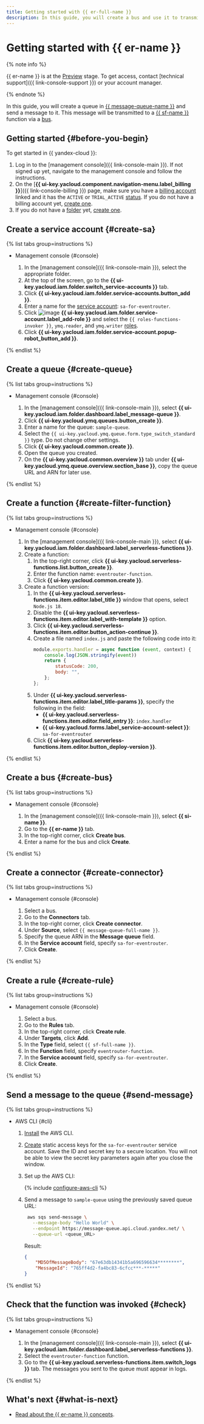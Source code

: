 ```yaml
---
title: Getting started with {{ er-full-name }}
description: In this guide, you will create a bus and use it to transmit data.
---
```


# Getting started with {{ er-name }}

{% note info %}

{{ er-name }} is at the [Preview](../../overview/concepts/launch-stages.md) stage. To get access, contact [technical support]({{ link-console-support }}) or your account manager.

{% endnote %}

In this guide, you will create a queue in [{{ message-queue-name }}](../../message-queue/) and send a message to it. This message will be transmitted to a [{{ sf-name }}](../../functions/) function via a [bus](../concepts/eventrouter/bus.md).

## Getting started {#before-you-begin}

To get started in {{ yandex-cloud }}:
1. Log in to the [management console]({{ link-console-main }}). If not signed up yet, navigate to the management console and follow the instructions.
1. On the [**{{ ui-key.yacloud.component.navigation-menu.label_billing }}**]({{ link-console-billing }}) page, make sure you have a [billing account](../../billing/concepts/billing-account.md) linked and it has the `ACTIVE` or `TRIAL_ACTIVE` [status](../../billing/concepts/billing-account-statuses.md). If you do not have a billing account yet, [create one](../../billing/quickstart/index.md#create_billing_account).
1. If you do not have a [folder](../../resource-manager/concepts/resources-hierarchy.md#folder) yet, [create one](../../resource-manager/operations/folder/create.md).

## Create a service account {#create-sa}

{% list tabs group=instructions %}

- Management console {#console}

    1. In the [management console]({{ link-console-main }}), select the appropriate folder.
    1. At the top of the screen, go to the **{{ ui-key.yacloud.iam.folder.switch_service-accounts }}** tab.
    1. Click **{{ ui-key.yacloud.iam.folder.service-accounts.button_add }}**.
    1. Enter a name for the [service account](../../iam/concepts/users/service-accounts.md): `sa-for-eventrouter`.
    1. Click ![image](../../_assets/console-icons/plus.svg) **{{ ui-key.yacloud.iam.folder.service-account.label_add-role }}** and select the `{{ roles-functions-invoker }}`, `ymq.reader`, and `ymq.writer` [roles](../../iam/concepts/access-control/roles.md).
    1. Click **{{ ui-key.yacloud.iam.folder.service-account.popup-robot_button_add }}**. 

{% endlist %}

## Create a queue {#create-queue}

{% list tabs group=instructions %}

- Management console {#console}

   1. In the [management console]({{ link-console-main }}), select **{{ ui-key.yacloud.iam.folder.dashboard.label_message-queue }}**.
   1. Click **{{ ui-key.yacloud.ymq.queues.button_create }}**.
   1. Enter a name for the queue: `sample-queue`.
   1. Select the `{{ ui-key.yacloud.ymq.queue.form.type_switch_standard }}` type. Do not change other settings.
   1. Click **{{ ui-key.yacloud.common.create }}**.
   1. Open the queue you created.
   1. On the **{{ ui-key.yacloud.common.overview }}** tab under **{{ ui-key.yacloud.ymq.queue.overview.section_base }}**, copy the queue URL and ARN for later use.

{% endlist %}

## Create a function {#create-filter-function}

{% list tabs group=instructions %}

- Management console {#console}

    1. In the [management console]({{ link-console-main }}), select **{{ ui-key.yacloud.iam.folder.dashboard.label_serverless-functions }}**.
    1. Create a function:
        1. In the top-right corner, click **{{ ui-key.yacloud.serverless-functions.list.button_create }}**.
        1. Enter the function name: `eventrouter-function`.
        1. Click **{{ ui-key.yacloud.common.create }}**.
    1. Create a function version:
        1. In the **{{ ui-key.yacloud.serverless-functions.item.editor.label_title }}** window that opens, select `Node.js 18`.
        1. Disable the **{{ ui-key.yacloud.serverless-functions.item.editor.label_with-template }}** option.
        1. Click **{{ ui-key.yacloud.serverless-functions.item.editor.button_action-continue }}**.
        1. Create a file named `index.js` and paste the following code into it:
            ```js
			module.exports.handler = async function (event, context) {
			    console.log(JSON.stringify(event))
			    return {
			        statusCode: 200,
			        body: "",
			    };
			};
            ```
        1. Under **{{ ui-key.yacloud.serverless-functions.item.editor.label_title-params }}**, specify the following in the field:
            * **{{ ui-key.yacloud.serverless-functions.item.editor.field_entry }}**: `index.handler`
            * **{{ ui-key.yacloud.forms.label_service-account-select }}**: `sa-for-eventrouter`
        1. Click **{{ ui-key.yacloud.serverless-functions.item.editor.button_deploy-version }}**.

{% endlist %}

## Create a bus {#create-bus}

{% list tabs group=instructions %}

- Management console {#console}

    1. In the [management console]({{ link-console-main }}), select **{{ si-name }}**.
    1. Go to the **{{ er-name }}** tab.
    1. In the top-right corner, click **Create bus**.
    1. Enter a name for the bus and click **Create**.

{% endlist %}

## Create a connector {#create-connector}

{% list tabs group=instructions %}

- Management console {#console}

    1. Select a bus.
    1. Go to the **Connectors** tab.
    1. In the top-right corner, click **Create connector**.
    1. Under **Source**, select `{{ message-queue-full-name }}`.
    1. Specify the queue ARN in the **Message queue** field.
    1. In the **Service account** field, specify `sa-for-eventrouter`.
    1. Click **Create**.

{% endlist %}

## Create a rule {#create-rule}

{% list tabs group=instructions %}

- Management console {#console}

    1. Select a bus.
    1. Go to the **Rules** tab.
    1. In the top-right corner, click **Create rule**.
    1. Under **Targets**, click **Add**.
    1. In the **Type** field, select `{{ sf-full-name }}`.
    1. In the **Function** field, specify `eventrouter-function`.
    1. In the **Service account** field, specify `sa-for-eventrouter`.
    1. Click **Create**.

{% endlist %}

## Send a message to the queue {#send-message}

{% list tabs group=instructions %}

- AWS CLI {#cli}

    1. [Install](https://docs.aws.amazon.com/cli/latest/userguide/getting-started-install.html) the AWS CLI.
    1. [Create](../../iam/operations/sa/create-access-key.md) static access keys for the `sa-for-eventrouter` service account. Save the ID and secret key to a secure location. You will not be able to view the secret key parameters again after you close the window.
    1. Set up the AWS CLI:

       {% include [configure-aws-cli](../../_includes/message-queue/configure-aws-cli.md) %}

    1. Send a message to `sample-queue` using the previously saved queue URL:

        ```bash
         aws sqs send-message \
           --message-body "Hello World" \
           --endpoint https://message-queue.api.cloud.yandex.net/ \
           --queue-url <queue_URL>
         ```

         Result:
         
         ```json
         {
             "MD5OfMessageBody": "67e63db14341b5a696596634********",
             "MessageId": "765ff4d2-fa4bc83-6cfcc***-*****"
         }
         ```

{% endlist %}

## Check that the function was invoked {#check}

{% list tabs group=instructions %}

- Management console {#console}

    1. In the [management console]({{ link-console-main }}), select **{{ ui-key.yacloud.iam.folder.dashboard.label_serverless-functions }}**.
    1. Select the `eventrouter-function` function.
    1. Go to the **{{ ui-key.yacloud.serverless-functions.item.switch_logs }}** tab. The messages you sent to the queue must appear in logs.

{% endlist %}

## What's next {#what-is-next}

* [Read about the {{ er-name }} concepts](../concepts/eventrouter/bus.md).
